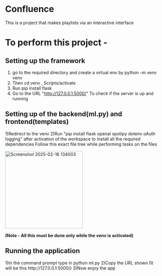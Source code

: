 # Confluence
This is a project that makes playlists via an interactive interface


<h1>To perform this project -</h1> 

<h2>Setting up the framework </h2>

1) go to the required directory and create a virtual env by python -m venv venv
2) Then cd venv , Scripts/activate
3) Run pip install flask
4) Go to the URL "http://127.0.0.1:5000/" To check if the server is up and running

<h2>Setting up of the backend(ml.py) and frontend(templates)</h2>

1)Redirect to the venv 
2)Run "pip install flask openai spotipy dotenv oAuth logging" after activation of the workspace to install all the required dependencies
Follow this exact file tree while performing tasks on the files

<img width="252" alt="Screenshot 2025-02-16 134003" src="https://github.com/user-attachments/assets/cf859752-98c8-4988-a2b7-a1a97f8ff7a7" />

<b>(Note - All this must be done only while the venv is activated) </b>

<h2>Running the application</h2>
1)In the command prompt type in python ml.py 
2)Copy the URL shown (It will be this http://127.0.0.1:5000/)
3)Now enjoy the app
